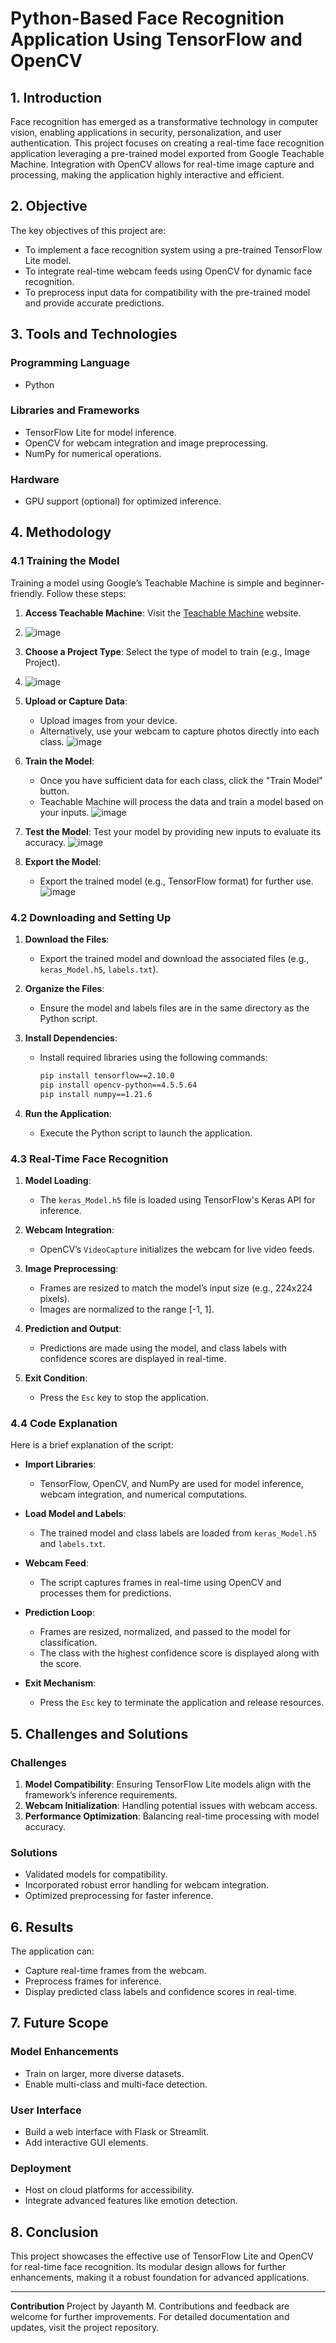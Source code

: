 # Python-Based Face Recognition Application Using TensorFlow and OpenCV

## 1. Introduction
Face recognition has emerged as a transformative technology in computer vision, enabling applications in security, personalization, and user authentication. This project focuses on creating a real-time face recognition application leveraging a pre-trained model exported from Google Teachable Machine. Integration with OpenCV allows for real-time image capture and processing, making the application highly interactive and efficient.

## 2. Objective
The key objectives of this project are:

- To implement a face recognition system using a pre-trained TensorFlow Lite model.
- To integrate real-time webcam feeds using OpenCV for dynamic face recognition.
- To preprocess input data for compatibility with the pre-trained model and provide accurate predictions.

## 3. Tools and Technologies
### Programming Language
- Python

### Libraries and Frameworks
- TensorFlow Lite for model inference.
- OpenCV for webcam integration and image preprocessing.
- NumPy for numerical operations.

### Hardware
- GPU support (optional) for optimized inference.

## 4. Methodology
### 4.1 Training the Model
Training a model using Google’s Teachable Machine is simple and beginner-friendly. Follow these steps:

1. **Access Teachable Machine**: Visit the [Teachable Machine](https://teachablemachine.withgoogle.com/) website.
2. ![image](https://github.com/user-attachments/assets/0fc2e429-bb55-4d81-9fa5-006945660cb9)


3. **Choose a Project Type**: Select the type of model to train (e.g., Image Project).
4. ![image](https://github.com/user-attachments/assets/d34fbc1a-de62-4f1d-a784-4a78bca87c21)


5. **Upload or Capture Data**:
   - Upload images from your device.
   - Alternatively, use your webcam to capture photos directly into each class.
![image](https://github.com/user-attachments/assets/cc39061b-c53c-4d88-a11a-1d78435ae2fd)

6. **Train the Model**:
   - Once you have sufficient data for each class, click the "Train Model" button.
   - Teachable Machine will process the data and train a model based on your inputs.
![image](https://github.com/user-attachments/assets/848864e6-c83d-46df-becd-cf5ccb83b9b9)


7. **Test the Model**: Test your model by providing new inputs to evaluate its accuracy.
![image](https://github.com/user-attachments/assets/b67aaaa6-daea-4782-9a7b-a98a3f88c42b)


9. **Export the Model**:
   - Export the trained model (e.g., TensorFlow format) for further use.
![image](https://github.com/user-attachments/assets/d98ee1f7-5af9-4d31-a944-3247014d6c1a)

### 4.2 Downloading and Setting Up
1. **Download the Files**:
   - Export the trained model and download the associated files (e.g., `keras_Model.h5`, `labels.txt`).

2. **Organize the Files**:
   - Ensure the model and labels files are in the same directory as the Python script.

3. **Install Dependencies**:
   - Install required libraries using the following commands:
     ```bash
     pip install tensorflow==2.10.0
     pip install opencv-python==4.5.5.64
     pip install numpy==1.21.6
     ```

4. **Run the Application**:
   - Execute the Python script to launch the application.

### 4.3 Real-Time Face Recognition
1. **Model Loading**:
   - The `keras_Model.h5` file is loaded using TensorFlow's Keras API for inference.

2. **Webcam Integration**:
   - OpenCV’s `VideoCapture` initializes the webcam for live video feeds.

3. **Image Preprocessing**:
   - Frames are resized to match the model’s input size (e.g., 224x224 pixels).
   - Images are normalized to the range [-1, 1].

4. **Prediction and Output**:
   - Predictions are made using the model, and class labels with confidence scores are displayed in real-time.

5. **Exit Condition**:
   - Press the `Esc` key to stop the application.

### 4.4 Code Explanation
Here is a brief explanation of the script:

- **Import Libraries**:
  - TensorFlow, OpenCV, and NumPy are used for model inference, webcam integration, and numerical computations.

- **Load Model and Labels**:
  - The trained model and class labels are loaded from `keras_Model.h5` and `labels.txt`.

- **Webcam Feed**:
  - The script captures frames in real-time using OpenCV and processes them for predictions.

- **Prediction Loop**:
  - Frames are resized, normalized, and passed to the model for classification.
  - The class with the highest confidence score is displayed along with the score.

- **Exit Mechanism**:
  - Press the `Esc` key to terminate the application and release resources.

## 5. Challenges and Solutions
### Challenges
1. **Model Compatibility**: Ensuring TensorFlow Lite models align with the framework’s inference requirements.
2. **Webcam Initialization**: Handling potential issues with webcam access.
3. **Performance Optimization**: Balancing real-time processing with model accuracy.

### Solutions
- Validated models for compatibility.
- Incorporated robust error handling for webcam integration.
- Optimized preprocessing for faster inference.

## 6. Results
The application can:

- Capture real-time frames from the webcam.
- Preprocess frames for inference.
- Display predicted class labels and confidence scores in real-time.

## 7. Future Scope
### Model Enhancements
- Train on larger, more diverse datasets.
- Enable multi-class and multi-face detection.

### User Interface
- Build a web interface with Flask or Streamlit.
- Add interactive GUI elements.

### Deployment
- Host on cloud platforms for accessibility.
- Integrate advanced features like emotion detection.

## 8. Conclusion
This project showcases the effective use of TensorFlow Lite and OpenCV for real-time face recognition. Its modular design allows for further enhancements, making it a robust foundation for advanced applications.

---

**Contribution**
Project by Jayanth M. Contributions and feedback are welcome for further improvements. For detailed documentation and updates, visit the project repository.


